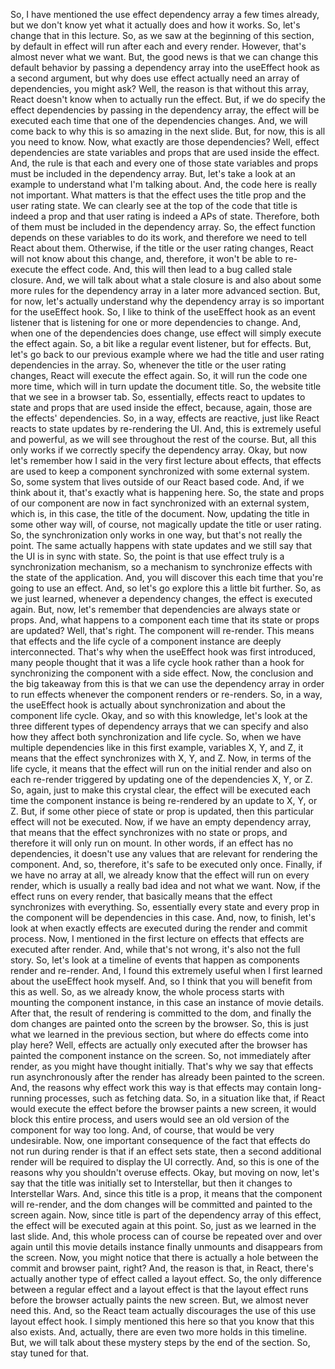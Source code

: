 So, I have mentioned
the use effect dependency array a few times already,
but we don't know yet what it actually does
and how it works.
So, let's change that in this lecture.
So, as we saw at the beginning of this section,
by default in effect will run after each and every render.
However, that's almost never what we want.
But, the good news is
that we can change this default behavior
by passing a dependency array into the useEffect hook
as a second argument,
but why does use effect actually need
an array of dependencies, you might ask?
Well, the reason is that without this array,
React doesn't know when to actually run the effect.
But, if we do specify the effect dependencies
by passing in the dependency array,
the effect will be executed each time
that one of the dependencies changes.
And, we will come back to why this is so amazing
in the next slide.
But, for now, this is all you need to know.
Now, what exactly are those dependencies?
Well, effect dependencies are state variables
and props that are used inside the effect.
And, the rule is that each
and every one of those state variables and props
must be included in the dependency array.
But, let's take a look at an example
to understand what I'm talking about.
And, the code here is really not important.
What matters is that the effect uses the title prop
and the user rating state.
We can clearly see at the top of the code
that title is indeed a prop
and that user rating is indeed a APs of state.
Therefore, both of them must be included
in the dependency array.
So, the effect function depends on these variables
to do its work,
and therefore we need to tell React about them.
Otherwise, if the title or the user rating changes,
React will not know about this change,
and, therefore, it won't be able to re-execute
the effect code.
And, this will then lead to a bug called stale closure.
And, we will talk about what a stale closure is
and also about some more rules for the dependency array
in a later more advanced section.
But, for now, let's actually understand
why the dependency array is so important
for the useEffect hook.
So, I like to think of the useEffect hook
as an event listener that is listening
for one or more dependencies to change.
And, when one of the dependencies does change,
use effect will simply execute the effect again.
So, a bit like a regular event listener,
but for effects.
But, let's go back to our previous example
where we had the title and user rating dependencies
in the array.
So, whenever the title or the user rating changes,
React will execute the effect again.
So, it will run the code one more time,
which will in turn update the document title.
So, the website title that we see in a browser tab.
So, essentially, effects react to updates
to state and props that are used inside the effect,
because, again, those are the effects' dependencies.
So, in a way, effects are reactive,
just like React reacts to state updates
by re-rendering the UI.
And, this is extremely useful and powerful,
as we will see throughout the rest of the course.
But, all this only works if we correctly specify
the dependency array.
Okay, but now let's remember how I said
in the very first lecture about effects,
that effects are used to keep a component synchronized
with some external system.
So, some system that lives outside of our React based code.
And, if we think about it,
that's exactly what is happening here.
So, the state and props of our component
are now in fact synchronized with an external system,
which is, in this case, the title of the document.
Now, updating the title in some other way
will, of course, not magically update the title
or user rating.
So, the synchronization only works in one way,
but that's not really the point.
The same actually happens with state updates
and we still say that the UI is in sync with state.
So, the point is that use effect
truly is a synchronization mechanism,
so a mechanism to synchronize effects
with the state of the application.
And, you will discover this
each time that you're going to use an effect.
And, so let's go explore this a little bit further.
So, as we just learned, whenever a dependency changes,
the effect is executed again.
But, now, let's remember that dependencies
are always state or props.
And, what happens to a component each time that its state
or props are updated?
Well, that's right.
The component will re-render.
This means that effects
and the life cycle of a component instance
are deeply interconnected.
That's why when the useEffect hook was first introduced,
many people thought that it was a life cycle hook
rather than a hook for synchronizing the component
with a side effect.
Now, the conclusion and the big takeaway from this
is that we can use the dependency array
in order to run effects
whenever the component renders or re-renders.
So, in a way, the useEffect hook
is actually about synchronization
and about the component life cycle.
Okay, and so with this knowledge,
let's look at the three different types of dependency arrays
that we can specify
and also how they affect both synchronization
and life cycle.
So, when we have multiple dependencies
like in this first example, variables X, Y, and Z,
it means that the effect synchronizes with X, Y, and Z.
Now, in terms of the life cycle,
it means that the effect will run on the initial render
and also on each re-render triggered by updating
one of the dependencies X, Y, or Z.
So, again, just to make this crystal clear,
the effect will be executed each time
the component instance is being re-rendered
by an update to X, Y, or Z.
But, if some other piece of state or prop is updated,
then this particular effect will not be executed.
Now, if we have an empty dependency array,
that means that the effect synchronizes
with no state or props,
and therefore it will only run on mount.
In other words, if an effect has no dependencies,
it doesn't use any values that are relevant
for rendering the component.
And, so, therefore, it's safe to be executed only once.
Finally, if we have no array at all,
we already know that the effect will run on every render,
which is usually a really bad idea and not what we want.
Now, if the effect runs on every render,
that basically means that the effect
synchronizes with everything.
So, essentially every state and every prop in the component
will be dependencies in this case.
And, now, to finish,
let's look at when exactly effects are executed
during the render and commit process.
Now, I mentioned in the first lecture on effects
that effects are executed after render.
And, while that's not wrong, it's also not the full story.
So, let's look at a timeline of events that happen
as components render and re-render.
And, I found this extremely useful
when I first learned about the useEffect hook myself.
And, so I think that you will benefit from this as well.
So, as we already know,
the whole process starts with mounting
the component instance,
in this case an instance of movie details.
After that, the result of rendering
is committed to the dom,
and finally the dom changes are painted onto the screen
by the browser.
So, this is just what we learned in the previous section,
but where do effects come into play here?
Well, effects are actually only executed
after the browser has painted the component instance
on the screen.
So, not immediately after render,
as you might have thought initially.
That's why we say that effects run asynchronously
after the render has already been painted to the screen.
And, the reasons why effect work this way
is that effects may contain long-running processes,
such as fetching data.
So, in a situation like that,
if React would execute the effect
before the browser paints a new screen,
it would block this entire process,
and users would see an old version of the component
for way too long.
And, of course, that would be very undesirable.
Now, one important consequence of the fact
that effects do not run during render
is that if an effect sets state,
then a second additional render
will be required to display the UI correctly.
And, so this is one of the reasons
why you shouldn't overuse effects.
Okay, but moving on now,
let's say that the title was initially set to Interstellar,
but then it changes to Interstellar Wars.
And, since this title is a prop,
it means that the component will re-render,
and the dom changes will be committed
and painted to the screen again.
Now, since title is part
of the dependency array of this effect,
the effect will be executed again at this point.
So, just as we learned in the last slide.
And, this whole process can of course be repeated
over and over again
until this movie details instance
finally unmounts and disappears from the screen.
Now, you might notice that there is actually a hole
between the commit and browser paint, right?
And, the reason is that, in React,
there's actually another type of effect
called a layout effect.
So, the only difference between a regular effect
and a layout effect is that the layout effect runs
before the browser actually paints the new screen.
But, we almost never need this.
And, so the React team actually discourages
the use of this use layout effect hook.
I simply mentioned this here
so that you know that this also exists.
And, actually, there are even two more holds
in this timeline.
But, we will talk about these mystery steps
by the end of the section.
So, stay tuned for that.